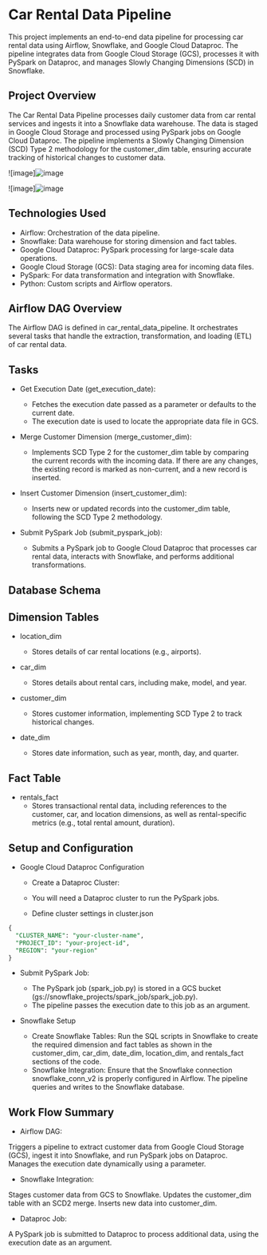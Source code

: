 ﻿# Car Rental Data Pipeline

 This project implements an end-to-end data pipeline for processing car rental data using Airflow, Snowflake, and Google Cloud Dataproc. The pipeline integrates data from Google Cloud Storage (GCS), processes it with PySpark on Dataproc, and manages Slowly Changing Dimensions (SCD) in Snowflake.


 ## Project Overview
 The Car Rental Data Pipeline processes daily customer data from car rental services and ingests it into a Snowflake data warehouse. The data is staged in Google Cloud Storage and processed using PySpark jobs on Google Cloud Dataproc. The pipeline implements a Slowly Changing Dimension (SCD) Type 2 methodology for the customer_dim table, ensuring accurate tracking of historical changes to customer data.

 ![image]![image](https://github.com/user-attachments/assets/2ddac8cd-db2a-433a-86a0-ff4ee5c634df)

 ![image]![image](https://github.com/user-attachments/assets/c3854d44-9ac1-4c00-bba2-439c5eff5627)



 ## Technologies Used
- Airflow: Orchestration of the data pipeline.
- Snowflake: Data warehouse for storing dimension and fact tables.
- Google Cloud Dataproc: PySpark processing for large-scale data operations.
- Google Cloud Storage (GCS): Data staging area for incoming data files.
- PySpark: For data transformation and integration with Snowflake.
- Python: Custom scripts and Airflow operators.
## Airflow DAG Overview
The Airflow DAG is defined in car_rental_data_pipeline. It orchestrates several tasks that handle the extraction, transformation, and loading (ETL) of car rental data.

## Tasks
- Get Execution Date (get_execution_date):

  * Fetches the execution date passed as a parameter or defaults to the current date.
  * The execution date is used to locate the appropriate data file in GCS.
- Merge Customer Dimension (merge_customer_dim):

  * Implements SCD Type 2 for the customer_dim table by comparing the current records with the incoming data. If there are any changes, the existing record is marked as non-current, and a new record is inserted.
- Insert Customer Dimension (insert_customer_dim):

  * Inserts new or updated records into the customer_dim table, following the SCD Type 2 methodology.
- Submit PySpark Job (submit_pyspark_job):

  * Submits a PySpark job to Google Cloud Dataproc that processes car rental data, interacts with Snowflake, and performs additional transformations.
 
## Database Schema
## Dimension Tables

- location_dim

  * Stores details of car rental locations (e.g., airports).
- car_dim

  * Stores details about rental cars, including make, model, and year.
- customer_dim

  * Stores customer information, implementing SCD Type 2 to track historical changes.
- date_dim

  * Stores date information, such as year, month, day, and quarter.

## Fact Table
- rentals_fact
  * Stores transactional rental data, including references to the customer, car, and location dimensions, as well as rental-specific metrics (e.g., total rental amount, duration).


## Setup and Configuration
- Google Cloud Dataproc Configuration
    * Create a Dataproc Cluster:

  * You will need a Dataproc cluster to run the PySpark jobs.
  * Define cluster settings in cluster.json
```sql
{
  "CLUSTER_NAME": "your-cluster-name",
  "PROJECT_ID": "your-project-id",
  "REGION": "your-region"
}

```

- Submit PySpark Job:
  * The PySpark job (spark_job.py) is stored in a GCS bucket (gs://snowflake_projects/spark_job/spark_job.py).
  * The pipeline passes the execution date to this job as an argument.
 
- Snowflake Setup
    * Create Snowflake Tables:
      Run the SQL scripts in Snowflake to create the required dimension and fact tables as shown in the customer_dim, car_dim, date_dim, location_dim, and rentals_fact sections of the code.
    * Snowflake Integration:
       Ensure that the Snowflake connection snowflake_conn_v2 is properly configured in Airflow.
The pipeline queries and writes to the Snowflake database.


## Work Flow Summary


  - Airflow DAG:

Triggers a pipeline to extract customer data from Google Cloud Storage (GCS), ingest it into Snowflake, and run PySpark jobs on Dataproc.
Manages the execution date dynamically using a parameter.
  - Snowflake Integration:

Stages customer data from GCS to Snowflake.
Updates the customer_dim table with an SCD2 merge.
Inserts new data into customer_dim.
  - Dataproc Job:

A PySpark job is submitted to Dataproc to process additional data, using the execution date as an argument.

